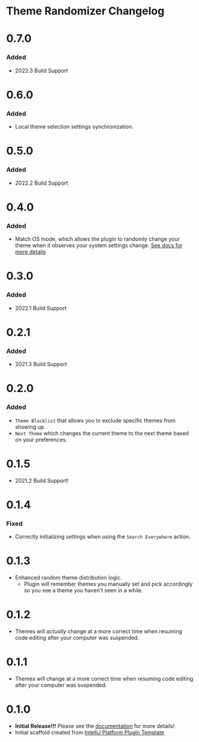 <!-- Keep a Changelog guide -> https://keepachangelog.com -->

# Theme Randomizer Changelog

# 0.7.0

### Added

- 2022.3 Build Support

# 0.6.0

### Added

- Local theme selection settings synchronization.

# 0.5.0

### Added

- 2022.2 Build Support

# 0.4.0

### Added

- Match OS mode, which allows the plugin to randomly change your theme when it observes your system settings change. [See docs for more details](./README.md#settings)

# 0.3.0

### Added

- 2022.1 Build Support

# 0.2.1

### Added

- 2021.3 Build Support

# 0.2.0

### Added
- `Theme Blacklist` that allows you to exclude specific themes from showing up.
- `Next Theme` which changes the current theme to the next theme based on your preferences.

# 0.1.5

- 2021.2 Build Support!

# 0.1.4

### Fixed
- Correctly initializing settings when using the `Search Everywhere` action.

# 0.1.3

- Enhanced random theme distribution logic.
  - Plugin will remember themes you manually set and pick accordingly so you see a theme you haven't seen in a while.

# 0.1.2

- Themes will _actually_ change at a more correct time when resuming code editing after your computer was suspended.

# 0.1.1

- Themes will change at a more correct time when resuming code editing after your computer was suspended.

# 0.1.0

- **Initial Release!!!** Please see the <a href="https://github.com/Unthrottled/theme-randomizer#configuration">
  documentation</a> for more details!
- Initial scaffold created
  from [IntelliJ Platform Plugin Template](https://github.com/JetBrains/intellij-platform-plugin-template)
